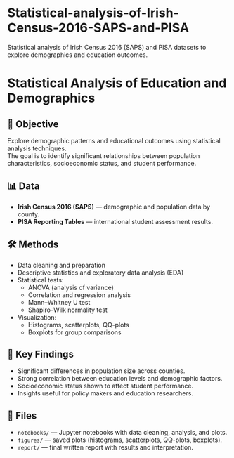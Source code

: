 # Statistical-analysis-of-Irish-Census-2016-SAPS-and-PISA
Statistical analysis of Irish Census 2016 (SAPS) and PISA datasets to explore demographics and education outcomes.
# Statistical Analysis of Education and Demographics

## 📌 Objective
Explore demographic patterns and educational outcomes using statistical analysis techniques.  
The goal is to identify significant relationships between population characteristics, socioeconomic status, and student performance.

## 📊 Data
- **Irish Census 2016 (SAPS)** — demographic and population data by county.  
- **PISA Reporting Tables** — international student assessment results.  

## 🛠 Methods
- Data cleaning and preparation  
- Descriptive statistics and exploratory data analysis (EDA)  
- Statistical tests:
  - ANOVA (analysis of variance)
  - Correlation and regression analysis
  - Mann–Whitney U test
  - Shapiro–Wilk normality test  
- Visualization:
  - Histograms, scatterplots, QQ-plots
  - Boxplots for group comparisons  

## 🔑 Key Findings
- Significant differences in population size across counties.  
- Strong correlation between education levels and demographic factors.  
- Socioeconomic status shown to affect student performance.  
- Insights useful for policy makers and education researchers.  

## 📂 Files
- `notebooks/` — Jupyter notebooks with data cleaning, analysis, and plots.  
- `figures/` — saved plots (histograms, scatterplots, QQ-plots, boxplots).  
- `report/` — final written report with results and interpretation.  

